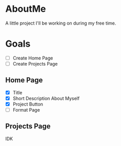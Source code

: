 # AboutMe
 A little project I'll be working on during my free time.

# Goals
- [ ] Create Home Page
- [ ] Create Projects Page

## Home Page
- [x] Title
- [x] Short Description About Myself
- [x] Project Button
- [ ] Format Page

## Projects Page
IDK
